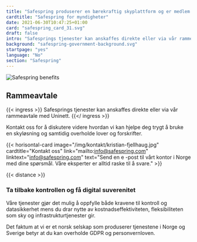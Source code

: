 ```yaml
---
title: "Safespring produserer en bærekraftig skyplattform og er medlem av GAIA-X"
cardtitle: "Safespring for myndigheter"
date: 2021-06-30T10:47:25+01:00
card: "safespring_card_31.svg"
draft: false
intro: "Safesprings tjenester kan anskaffes direkte eller via vår rammeavtale med Sikt."
background: "safespring-government-background.svg"
startpage: "yes"
language: "No"
section: "Safespring"
---
```


 ![Safespring benefits](/img/safespring-myndigheter-key-points.svg)

## Rammeavtale

{{< ingress >}}
Safesprings tjenester kan anskaffes direkte eller via vår rammeavtale med Uninett.
{{</ ingress >}}

Kontakt oss for å diskutere videre hvordan vi kan hjelpe deg trygt å bruke en skyløsning og samtidig overholde lover og forskrifter.

{{< horisontal-card image="/img/kontakt/kristian-fjellhaug.jpg" cardtitle="Kontakt oss" link="mailto:info@safespring.com" linktext="info@safespring.com" text="Send en e -post til vårt kontor i Norge med dine spørsmål. Våre eksperter er alltid raske til å svare." >}}

{{< distance >}}

### Ta tilbake kontrollen og få digital suverenitet

Våre tjenester gjør det mulig å oppfylle både kravene til kontroll og datasikkerhet mens du drar nytte av kostnadseffektiviteten, fleksibiliteten som sky og infrastrukturtjenester gir.

Det faktum at vi er et norsk selskap som produserer tjenestene i Norge og Sverige betyr at du kan overholde GDPR og personvernloven.
